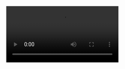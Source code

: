 

<video controls>
  <source src="https://user-images.githubusercontent.com/35426752/118284467-74107480-b49e-11eb-92db-e0acf68bbc1e.mp4" type="video/mp4">
  </video>
